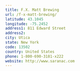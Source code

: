 ```yaml
---
title: F.X. Matt Brewing
url: /f-x-matt-brewing/
latitude: 43.1045
longitude: -75.2452
address1: 811 Edward Street
address2: 
city: Utica
state: New York
code: 13502
country: United States
phone: 1-800-690-3181-x222
website: http://www.saranac.com
---
```


